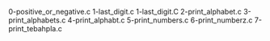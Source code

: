 0-positive_or_negative.c
1-last_digit.c
1-last_digit.C
2-print_alphabet.c
3-print_alphabets.c
4-print_alphabt.c
5-print_numbers.c
6-print_numberz.c
7-print_tebahpla.c
